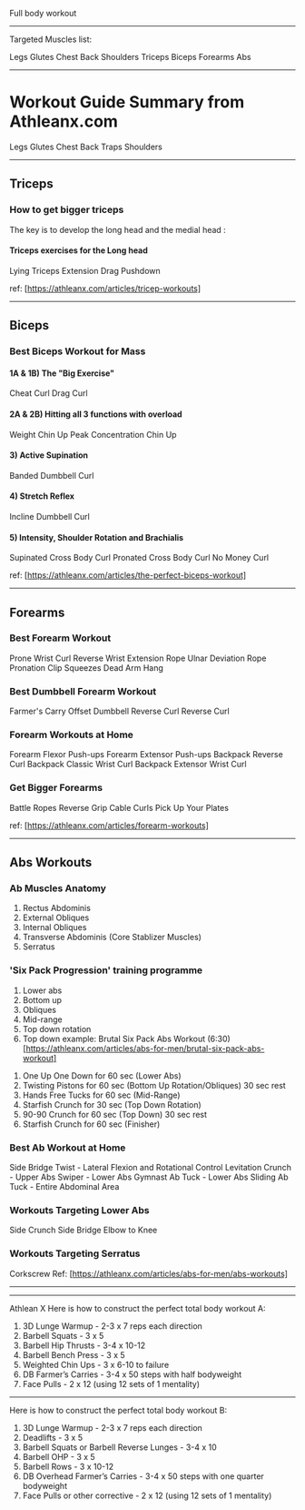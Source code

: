 Full body workout

---

Targeted Muscles list:

Legs
Glutes
Chest
Back
Shoulders
Triceps
Biceps
Forearms
Abs

---
# Workout Guide Summary from Athleanx.com


Legs
Glutes
Chest
Back
Traps
Shoulders

---

## Triceps
### How to get bigger triceps
The key is to develop the long head and the medial head :
#### Triceps exercises for the Long head
Lying Triceps Extension
Drag Pushdown




ref: [https://athleanx.com/articles/tricep-workouts]

---

## Biceps
### Best Biceps Workout for Mass
#### 1A & 1B) The "Big Exercise"
Cheat Curl
Drag Curl
#### 2A & 2B) Hitting all 3 functions with overload
Weight Chin Up
Peak Concentration Chin Up
#### 3) Active Supination
Banded Dumbbell Curl
#### 4) Stretch Reflex
Incline Dumbbell Curl
#### 5) Intensity, Shoulder Rotation and Brachialis
Supinated Cross Body Curl
Pronated Cross Body Curl
No Money Curl

ref: [https://athleanx.com/articles/the-perfect-biceps-workout]

---

## Forearms
### Best Forearm Workout
Prone Wrist Curl
Reverse Wrist Extension
Rope Ulnar Deviation
Rope Pronation
Clip Squeezes
Dead Arm Hang
### Best Dumbbell Forearm Workout
Farmer's Carry
Offset Dumbbell Reverse Curl
Reverse Curl
### Forearm Workouts at Home
Forearm Flexor Push-ups
Forearm Extensor Push-ups
Backpack Reverse Curl
Backpack Classic Wrist Curl
Backpack Extensor Wrist Curl
### Get Bigger Forearms
Battle Ropes
Reverse Grip Cable Curls
Pick Up Your Plates

ref: [https://athleanx.com/articles/forearm-workouts]

---

## Abs Workouts
### Ab Muscles Anatomy
1. Rectus Abdominis
2. External Obliques
3. Internal Obliques
4. Transverse Abdominis (Core Stablizer Muscles)
5. Serratus
### 'Six Pack Progression' training programme
1. Lower abs
2. Bottom up
3. Obliques
4. Mid-range
5. Top down rotation
6. Top down
example:
Brutal Six Pack Abs Workout (6:30) [https://athleanx.com/articles/abs-for-men/brutal-six-pack-abs-workout]
1) One Up One Down for 60 sec (Lower Abs)
2) Twisting Pistons for 60 sec (Bottom Up Rotation/Obliques)
30 sec rest
3) Hands Free Tucks for 60 sec (Mid-Range)
4) Starfish Crunch for 30 sec (Top Down Rotation)
5) 90-90 Crunch for 60 sec (Top Down)
30 sec rest
6) Starfish Crunch for 60 sec (Finisher)
### Best Ab Workout at Home
Side Bridge Twist - Lateral Flexion and Rotational Control
Levitation Crunch - Upper Abs
Swiper - Lower Abs
Gymnast Ab Tuck - Lower Abs
Sliding Ab Tuck - Entire Abdominal Area
### Workouts Targeting Lower Abs
Side Crunch
Side Bridge
Elbow to Knee
### Workouts Targeting Serratus
Corkscrew
Ref: [https://athleanx.com/articles/abs-for-men/abs-workouts]




---


---

Athlean X
Here is how to construct the perfect total body workout A:
1. 3D Lunge Warmup - 2-3 x 7 reps each direction
2. Barbell Squats - 3 x 5
3.  Barbell Hip Thrusts - 3-4 x 10-12 
4. Barbell Bench Press - 3 x 5 
5. Weighted Chin Ups - 3 x 6-10 to failure 
6. DB Farmer’s Carries - 3-4 x 50 steps with half bodyweight
7. Face Pulls - 2 x 12 (using 12 sets of 1 mentality)
---
Here is how to construct the perfect total body workout B:
1. 3D Lunge Warmup - 2-3 x 7 reps each direction
2. Deadlifts - 3 x 5
3. Barbell Squats or Barbell Reverse Lunges - 3-4 x 10
4. Barbell OHP - 3 x 5
5. Barbell Rows - 3 x 10-12
6. DB Overhead Farmer’s Carries - 3-4 x 50 steps with one quarter bodyweight
7. Face Pulls or other corrective - 2 x 12 (using 12 sets of 1 mentality)
<!--stackedit_data:
eyJoaXN0b3J5IjpbMTM2OTQ5NzMzNywtMjExODY2MTA1OF19
-->